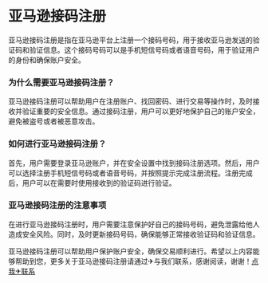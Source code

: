 # 亚马逊接码注册

亚马逊接码注册是指在亚马逊平台上注册一个接码号码，用于接收亚马逊发送的验证码和验证信息。这个接码号码可以是手机短信号码或者语音号码，用于验证用户的身份和确保账户安全。

### 为什么需要亚马逊接码注册？

亚马逊接码注册可以帮助用户在注册账户、找回密码、进行交易等操作时，及时接收并验证重要的安全信息。通过接码注册，用户可以更好地保护自己的账户安全，避免被盗号或者被恶意攻击。

### 如何进行亚马逊接码注册？

首先，用户需要登录亚马逊账户，并在安全设置中找到接码注册选项。然后，用户可以选择注册手机短信号码或者语音号码，并按照提示完成注册流程。注册完成后，用户可以在需要时使用接收到的验证码进行验证。

### 亚马逊接码注册的注意事项

在进行亚马逊接码注册时，用户需要注意保护好自己的接码号码，避免泄露给他人造成安全风险。同时，及时更新接码号码，确保能够正常接收验证码和验证信息。

亚马逊接码注册可以帮助用户保护账户安全，确保交易顺利进行。希望以上内容能够帮助到您，更多关于亚马逊接码注册请通过✈与我们联系，感谢阅读，谢谢！[点我✈联系](https://ww.k02.cc)